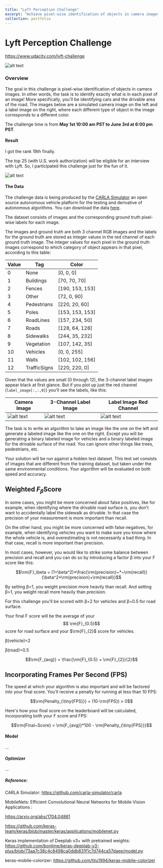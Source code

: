 ```yaml
---
title: "Lyft Perception Challenge"
excerpt: "Achieve pixel-wise identification of objects in camera images.<br/><img src='/images/portfolio/semantic-segmentation/semantic-segmentation.gif'>"
collection: portfolio
---
```


# Lyft Perception Challenge

https://www.udacity.com/lyft-challenge


[//]: # "Image References"
[gif]: /images/portfolio/semantic-segmentation/semantic-segmentation.gif
[score]: /images/portfolio/semantic-segmentation/imgs/score.png
[rgb]: /images/portfolio/semantic-segmentation/imgs/sample_rgb.png
[label]: /images/portfolio/semantic-segmentation/imgs/sample_label.png
[seg]: /images/portfolio/semantic-segmentation/imgs/sample_seg.png

![alt text][gif]

### Overview

The goal in this challenge is pixel-wise identification of objects in camera images. In other words, the task is to identify exactly what is in each pixel of an image! More specifically, you'll be identifying cars and the drivable area of the road. The images below are a simulated camera image on the left and a label image on the right, where each different type of object in the image corresponds to a different color.

The challenge time is from **May 1st 10:00 am PST to June 3rd at 6:00 pm PST**. 

#### Result

I got the rank 19th finally. 

The top 25 (with U.S. work authorization) will be eligible for an interview with Lyft. So, I participated this challenge just for the fun of it.

![alt text][score]

#### The Data

The challenge data is being produced by the [CARLA Simulator](http://carla.org/) an open source autonomous vehicle platform for the testing and derivative of autonomous algorithms.  You can download the data [here](https://s3-us-west-1.amazonaws.com/udacity-selfdrivingcar/Lyft_Challenge/Training+Data/lyft_training_data.tar.gz). 

The dataset consists of images and the corresponding ground truth pixel-wise labels for each image.

The images and ground truth are both 3 channel RGB images and the labels for the ground truth are stored as integer values in the red channel of each ground truth image. The integer values for each pixel in the ground truth images correspond to which category of object appears in that pixel, according to this table:

| **Value** | **Tag**      | Color           |
| --------- | ------------ | --------------- |
| 0         | None         | [0, 0, 0]       |
| 1         | Buildings    | [70, 70, 70]    |
| 2         | Fences       | [190, 153, 153] |
| 3         | Other        | [72, 0, 90]     |
| 4         | Pedestrians  | [220, 20, 60]   |
| 5         | Poles        | [153, 153, 153] |
| 6         | RoadLines    | [157, 234, 50]  |
| 7         | Roads        | [128, 64, 128]  |
| 8         | Sidewalks    | [244, 35, 232]  |
| 9         | Vegetation   | [107, 142, 35]  |
| 10        | Vehicles     | [0, 0, 255]     |
| 11        | Walls        | [102, 102, 156] |
| 12        | TrafficSigns | [220, 220, 0]   |

Given that the values are small (0 through 12), the 3-channel label images appear black at first glance. But if you plot up just the red channel (`label_image[:,:,0]`) you'll see the labels, like this:

| Camera Image             | 3-Channel Label Image      | Label Image Red Channel  |
| ------------------------ | -------------------------- | ------------------------ |
| ![alt text][rgb] | ![alt text][label] | ![alt text][seg] |

The task is to write an algorithm to take an image like the one on the left and generate a labeled image like the one on the right. Except you will be generating a binary labeled image for vehicles and a binary labeled image for the drivable surface of the road. You can ignore other things like trees, pedestrians, etc.

Your solution will be run against a hidden test dataset. This test set consists of images that are different from the training dataset, but taken under the same environmental conditions. Your algorithm will be evaluated on both speed and accuracy.

## Weighted $F_\beta$Score

In some cases, you might be more concerned about false positives, like for example, when identifying where the drivable road surface is, you don't want to accidentally label the sidewalk as drivable. In that case the precision of your measurement is more important than recall.

On the other hand, you might be more concerned with false negatives, for example, when identifying vehicles you want to make sure you know where the whole vehicle is, and overestimating is not necessarily a bad thing. In that case, recall is more important than precision.

In most cases, however, you would like to strike some balance between precision and recall and you can do so by introducing a factor β into your F score like this:

$$\rm{F}_\beta = (1+\beta^2)*\frac{\rm{precision}~*~\rm{recall}}{\beta^2*\rm{precision}+\rm{recall}}$$

By setting β<1, you weight precision more heavily than recall. And setting β>1, you weight recall more heavily than precision.

For this challenge you'll be scored with β=2 for vehicles and β=0.5 for road surface.

Your final F score will be the average of your$$ \rm{F}_{0.5}$$ score for road surface and your $\rm{F}_{2}$ score for vehicles.

β(vehicle)=2

β(road)=0.5

$$\rm{F_{avg}} = \frac{\rm{F}_{0.5} + \rm{F}_{2}}{2}$$

## Incorporating Frames Per Second (FPS)

The speed at which your algorithm is also important and will be factored into your final score. You'll receive a penalty for running at less than 10 FPS:

$$\rm{Penalty_{\tiny{FPS}}} = (10-\rm{FPS}) > 0$$

Here's how your final score on the leaderboard will be calculated, incorporating both your F score and FPS:

$$\rm{Final~Score} = \rm{F_{avg}}*100 - \rm{Penalty_{\tiny{FPS}}}$$



#### Model

...



#### Optimizer

...





##### Reference:

CARLA Simulator: https://github.com/carla-simulator/carla

MobileNets: Efficient Convolutional Neural Networks for Mobile Vision Applications :

https://arxiv.org/abs/1704.04861

https://github.com/keras-team/keras/blob/master/keras/applications/mobilenet.py

Keras implementation of Deeplab v3+ with pretrained weights:
https://github.com/bonlime/keras-deeplab-v3-plus/blob/73aa7c38c4c8498ca0ddb831f1c7d744ca57daee/model.py

keras-mobile-colorizer:
https://github.com/titu1994/keras-mobile-colorizer
